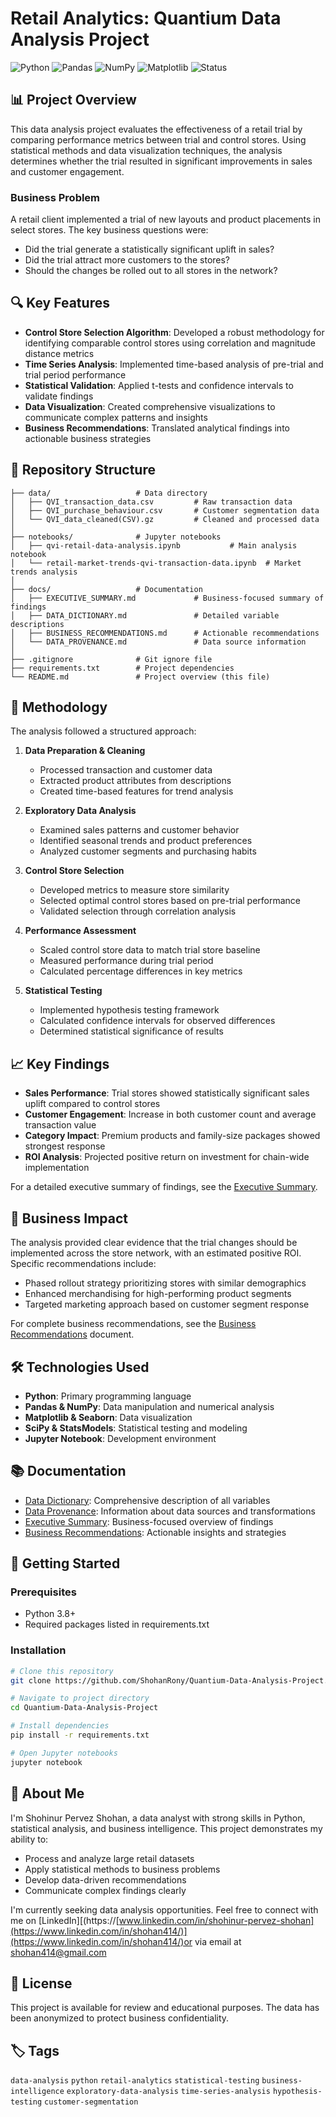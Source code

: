 # Retail Analytics: Quantium Data Analysis Project

![Python](https://img.shields.io/badge/Python-3.8+-blue.svg)
![Pandas](https://img.shields.io/badge/Pandas-1.4.2-green.svg)
![NumPy](https://img.shields.io/badge/NumPy-1.22.4-yellow.svg)
![Matplotlib](https://img.shields.io/badge/Matplotlib-3.5.2-red.svg)
![Status](https://img.shields.io/badge/Status-Completed-success.svg)

## 📊 Project Overview

This data analysis project evaluates the effectiveness of a retail trial by comparing performance metrics between trial and control stores. Using statistical methods and data visualization techniques, the analysis determines whether the trial resulted in significant improvements in sales and customer engagement.

### Business Problem

A retail client implemented a trial of new layouts and product placements in select stores. The key business questions were:
- Did the trial generate a statistically significant uplift in sales?
- Did the trial attract more customers to the stores?
- Should the changes be rolled out to all stores in the network?

## 🔍 Key Features

- **Control Store Selection Algorithm**: Developed a robust methodology for identifying comparable control stores using correlation and magnitude distance metrics
- **Time Series Analysis**: Implemented time-based analysis of pre-trial and trial period performance
- **Statistical Validation**: Applied t-tests and confidence intervals to validate findings
- **Data Visualization**: Created comprehensive visualizations to communicate complex patterns and insights
- **Business Recommendations**: Translated analytical findings into actionable business strategies

## 📂 Repository Structure

```
├── data/                   # Data directory
│   ├── QVI_transaction_data.csv         # Raw transaction data
│   ├── QVI_purchase_behaviour.csv       # Customer segmentation data
│   └── QVI_data_cleaned(CSV).gz         # Cleaned and processed data
│
├── notebooks/              # Jupyter notebooks
│   ├── qvi-retail-data-analysis.ipynb           # Main analysis notebook
│   └── retail-market-trends-qvi-transaction-data.ipynb  # Market trends analysis
│
├── docs/                   # Documentation
│   ├── EXECUTIVE_SUMMARY.md             # Business-focused summary of findings
│   ├── DATA_DICTIONARY.md               # Detailed variable descriptions
│   ├── BUSINESS_RECOMMENDATIONS.md      # Actionable recommendations
│   └── DATA_PROVENANCE.md               # Data source information
│
├── .gitignore              # Git ignore file
├── requirements.txt        # Project dependencies
└── README.md               # Project overview (this file)
```

## 🧮 Methodology

The analysis followed a structured approach:

1. **Data Preparation & Cleaning**
   - Processed transaction and customer data
   - Extracted product attributes from descriptions
   - Created time-based features for trend analysis

2. **Exploratory Data Analysis**
   - Examined sales patterns and customer behavior
   - Identified seasonal trends and product preferences
   - Analyzed customer segments and purchasing habits

3. **Control Store Selection**
   - Developed metrics to measure store similarity
   - Selected optimal control stores based on pre-trial performance
   - Validated selection through correlation analysis

4. **Performance Assessment**
   - Scaled control store data to match trial store baseline
   - Measured performance during trial period
   - Calculated percentage differences in key metrics

5. **Statistical Testing**
   - Implemented hypothesis testing framework
   - Calculated confidence intervals for observed differences
   - Determined statistical significance of results

## 📈 Key Findings

- **Sales Performance**: Trial stores showed statistically significant sales uplift compared to control stores
- **Customer Engagement**: Increase in both customer count and average transaction value
- **Category Impact**: Premium products and family-size packages showed strongest response
- **ROI Analysis**: Projected positive return on investment for chain-wide implementation

For a detailed executive summary of findings, see the [Executive Summary](docs/EXECUTIVE_SUMMARY.md).

## 💼 Business Impact

The analysis provided clear evidence that the trial changes should be implemented across the store network, with an estimated positive ROI. Specific recommendations include:

- Phased rollout strategy prioritizing stores with similar demographics
- Enhanced merchandising for high-performing product segments
- Targeted marketing approach based on customer segment response

For complete business recommendations, see the [Business Recommendations](docs/BUSINESS_RECOMMENDATIONS.md) document.

## 🛠️ Technologies Used

- **Python**: Primary programming language
- **Pandas & NumPy**: Data manipulation and numerical analysis
- **Matplotlib & Seaborn**: Data visualization
- **SciPy & StatsModels**: Statistical testing and modeling
- **Jupyter Notebook**: Development environment

## 📚 Documentation

- [Data Dictionary](docs/DATA_DICTIONARY.md): Comprehensive description of all variables
- [Data Provenance](docs/DATA_PROVENANCE.md): Information about data sources and transformations
- [Executive Summary](docs/EXECUTIVE_SUMMARY.md): Business-focused overview of findings
- [Business Recommendations](docs/BUSINESS_RECOMMENDATIONS.md): Actionable insights and strategies

## 🚀 Getting Started

### Prerequisites
- Python 3.8+
- Required packages listed in requirements.txt

### Installation
```bash
# Clone this repository
git clone https://github.com/ShohanRony/Quantium-Data-Analysis-Project.git

# Navigate to project directory
cd Quantium-Data-Analysis-Project

# Install dependencies
pip install -r requirements.txt

# Open Jupyter notebooks
jupyter notebook
```

## 👤 About Me

I'm Shohinur Pervez Shohan, a data analyst with strong skills in Python, statistical analysis, and business intelligence. This project demonstrates my ability to:

- Process and analyze large retail datasets
- Apply statistical methods to business problems
- Develop data-driven recommendations
- Communicate complex findings clearly

I'm currently seeking data analysis opportunities. Feel free to connect with me on [LinkedIn][(https://[www.linkedin.com/in/shohinur-pervez-shohan](https://www.linkedin.com/in/shohan414/)](https://www.linkedin.com/in/shohan414/)or via email at shohan414@gmail.com 

## 📄 License

This project is available for review and educational purposes. The data has been anonymized to protect business confidentiality.

## 🏷️ Tags
`data-analysis` `python` `retail-analytics` `statistical-testing` `business-intelligence` `exploratory-data-analysis` `time-series-analysis` `hypothesis-testing` `customer-segmentation`
